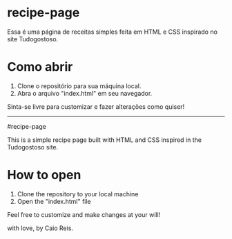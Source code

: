 # recipe-page

Essa é uma página de receitas simples feita em HTML e CSS inspirado no site Tudogostoso.

# Como abrir

1. Clone o repositório para sua máquina local.
2. Abra o arquivo "index.html" em seu navegador.

Sinta-se livre para customizar e fazer alterações como quiser!

-----------------------------------------------------------------------------------

#recipe-page

This is a simple recipe page built with HTML and CSS inspired in the Tudogostoso site.

# How to open

1. Clone the repository to your local machine 
2. Open the "index.html" file

Feel free to customize and make changes at your will! 

with love, by Caio Reis.
